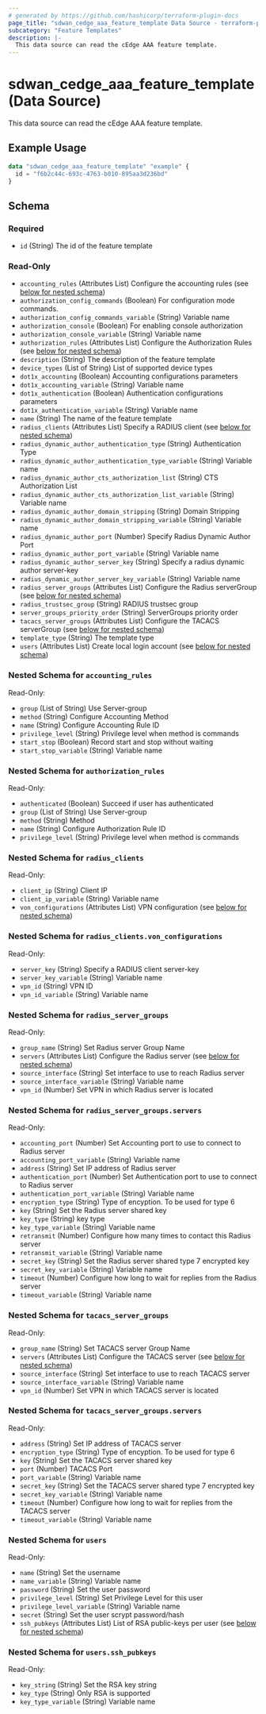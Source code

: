```yaml
---
# generated by https://github.com/hashicorp/terraform-plugin-docs
page_title: "sdwan_cedge_aaa_feature_template Data Source - terraform-provider-sdwan"
subcategory: "Feature Templates"
description: |-
  This data source can read the cEdge AAA feature template.
---
```


# sdwan_cedge_aaa_feature_template (Data Source)

This data source can read the cEdge AAA feature template.

## Example Usage

```terraform
data "sdwan_cedge_aaa_feature_template" "example" {
  id = "f6b2c44c-693c-4763-b010-895aa3d236bd"
}
```

<!-- schema generated by tfplugindocs -->
## Schema

### Required

- `id` (String) The id of the feature template

### Read-Only

- `accounting_rules` (Attributes List) Configure the accounting rules (see [below for nested schema](#nestedatt--accounting_rules))
- `authorization_config_commands` (Boolean) For configuration mode commands.
- `authorization_config_commands_variable` (String) Variable name
- `authorization_console` (Boolean) For enabling console authorization
- `authorization_console_variable` (String) Variable name
- `authorization_rules` (Attributes List) Configure the Authorization Rules (see [below for nested schema](#nestedatt--authorization_rules))
- `description` (String) The description of the feature template
- `device_types` (List of String) List of supported device types
- `dot1x_accounting` (Boolean) Accounting configurations parameters
- `dot1x_accounting_variable` (String) Variable name
- `dot1x_authentication` (Boolean) Authentication configurations parameters
- `dot1x_authentication_variable` (String) Variable name
- `name` (String) The name of the feature template
- `radius_clients` (Attributes List) Specify a RADIUS client (see [below for nested schema](#nestedatt--radius_clients))
- `radius_dynamic_author_authentication_type` (String) Authentication Type
- `radius_dynamic_author_authentication_type_variable` (String) Variable name
- `radius_dynamic_author_cts_authorization_list` (String) CTS Authorization List
- `radius_dynamic_author_cts_authorization_list_variable` (String) Variable name
- `radius_dynamic_author_domain_stripping` (String) Domain Stripping
- `radius_dynamic_author_domain_stripping_variable` (String) Variable name
- `radius_dynamic_author_port` (Number) Specify Radius Dynamic Author Port
- `radius_dynamic_author_port_variable` (String) Variable name
- `radius_dynamic_author_server_key` (String) Specify a radius dynamic author server-key
- `radius_dynamic_author_server_key_variable` (String) Variable name
- `radius_server_groups` (Attributes List) Configure the Radius serverGroup (see [below for nested schema](#nestedatt--radius_server_groups))
- `radius_trustsec_group` (String) RADIUS trustsec group
- `server_groups_priority_order` (String) ServerGroups priority order
- `tacacs_server_groups` (Attributes List) Configure the TACACS serverGroup (see [below for nested schema](#nestedatt--tacacs_server_groups))
- `template_type` (String) The template type
- `users` (Attributes List) Create local login account (see [below for nested schema](#nestedatt--users))

<a id="nestedatt--accounting_rules"></a>
### Nested Schema for `accounting_rules`

Read-Only:

- `group` (List of String) Use Server-group
- `method` (String) Configure Accounting Method
- `name` (String) Configure Accounting Rule ID
- `privilege_level` (String) Privilege level when method is commands
- `start_stop` (Boolean) Record start and stop without waiting
- `start_stop_variable` (String) Variable name


<a id="nestedatt--authorization_rules"></a>
### Nested Schema for `authorization_rules`

Read-Only:

- `authenticated` (Boolean) Succeed if user has authenticated
- `group` (List of String) Use Server-group
- `method` (String) Method
- `name` (String) Configure Authorization Rule ID
- `privilege_level` (String) Privilege level when method is commands


<a id="nestedatt--radius_clients"></a>
### Nested Schema for `radius_clients`

Read-Only:

- `client_ip` (String) Client IP
- `client_ip_variable` (String) Variable name
- `von_configurations` (Attributes List) VPN configuration (see [below for nested schema](#nestedatt--radius_clients--von_configurations))

<a id="nestedatt--radius_clients--von_configurations"></a>
### Nested Schema for `radius_clients.von_configurations`

Read-Only:

- `server_key` (String) Specify a RADIUS client server-key
- `server_key_variable` (String) Variable name
- `vpn_id` (String) VPN ID
- `vpn_id_variable` (String) Variable name



<a id="nestedatt--radius_server_groups"></a>
### Nested Schema for `radius_server_groups`

Read-Only:

- `group_name` (String) Set Radius server Group Name
- `servers` (Attributes List) Configure the Radius server (see [below for nested schema](#nestedatt--radius_server_groups--servers))
- `source_interface` (String) Set interface to use to reach Radius server
- `source_interface_variable` (String) Variable name
- `vpn_id` (Number) Set VPN in which Radius server is located

<a id="nestedatt--radius_server_groups--servers"></a>
### Nested Schema for `radius_server_groups.servers`

Read-Only:

- `accounting_port` (Number) Set Accounting port to use to connect to Radius server
- `accounting_port_variable` (String) Variable name
- `address` (String) Set IP address of Radius server
- `authentication_port` (Number) Set Authentication port to use to connect to Radius server
- `authentication_port_variable` (String) Variable name
- `encryption_type` (String) Type of encyption. To be used for type 6
- `key` (String) Set the Radius server shared key
- `key_type` (String) key type
- `key_type_variable` (String) Variable name
- `retransmit` (Number) Configure how many times to contact this Radius server
- `retransmit_variable` (String) Variable name
- `secret_key` (String) Set the Radius server shared type 7 encrypted key
- `secret_key_variable` (String) Variable name
- `timeout` (Number) Configure how long to wait for replies from the Radius server
- `timeout_variable` (String) Variable name



<a id="nestedatt--tacacs_server_groups"></a>
### Nested Schema for `tacacs_server_groups`

Read-Only:

- `group_name` (String) Set TACACS server Group Name
- `servers` (Attributes List) Configure the TACACS server (see [below for nested schema](#nestedatt--tacacs_server_groups--servers))
- `source_interface` (String) Set interface to use to reach TACACS server
- `source_interface_variable` (String) Variable name
- `vpn_id` (Number) Set VPN in which TACACS server is located

<a id="nestedatt--tacacs_server_groups--servers"></a>
### Nested Schema for `tacacs_server_groups.servers`

Read-Only:

- `address` (String) Set IP address of TACACS server
- `encryption_type` (String) Type of encyption. To be used for type 6
- `key` (String) Set the TACACS server shared key
- `port` (Number) TACACS Port
- `port_variable` (String) Variable name
- `secret_key` (String) Set the TACACS server shared type 7 encrypted key
- `secret_key_variable` (String) Variable name
- `timeout` (Number) Configure how long to wait for replies from the TACACS server
- `timeout_variable` (String) Variable name



<a id="nestedatt--users"></a>
### Nested Schema for `users`

Read-Only:

- `name` (String) Set the username
- `name_variable` (String) Variable name
- `password` (String) Set the user password
- `privilege_level` (String) Set Privilege Level for this user
- `privilege_level_variable` (String) Variable name
- `secret` (String) Set the user scrypt password/hash
- `ssh_pubkeys` (Attributes List) List of RSA public-keys per user (see [below for nested schema](#nestedatt--users--ssh_pubkeys))

<a id="nestedatt--users--ssh_pubkeys"></a>
### Nested Schema for `users.ssh_pubkeys`

Read-Only:

- `key_string` (String) Set the RSA key string
- `key_type` (String) Only RSA is supported
- `key_type_variable` (String) Variable name


